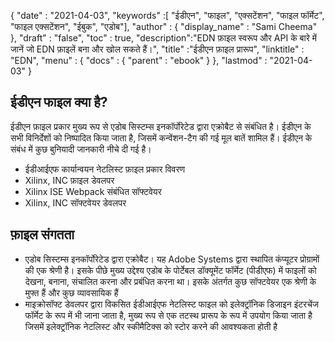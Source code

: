 {
  "date" : "2021-04-03",
  "keywords" :[ "ईडीएन", "फाइल", "एक्सटेंशन", "फाइल फॉर्मेट", "फाइल एक्सटेंशन", "ईबुक", "एडोब"],
  "author" : {
    "display_name" : "Sami Cheema"
},
  "draft" : "false",
  "toc" : true,
  "description":"EDN फ़ाइल स्वरूप और API के बारे में जानें जो EDN फ़ाइलें बना और खोल सकते हैं।",
  "title" :"ईडीएन फ़ाइल प्रारूप",
  "linktitle" : "EDN",
  "menu" : {
    "docs" : {
      "parent" : "ebook"
}
},
  "lastmod" : "2021-04-03"
}

## ईडीएन फाइल क्या है? ##

ईडीएन फ़ाइल प्रकार मुख्य रूप से एडोब सिस्टम्स इनकॉर्पोरेटेड द्वारा एक्रोबैट से संबंधित है। ईडीएन के सभी विनिर्देशों को निष्पादित किया जाता है, जिसमें कन्वेंशन-टैग की गई मूल बातें शामिल हैं। ईडीएन के संबंध में कुछ बुनियादी जानकारी नीचे दी गई है।

* ईडीआईएफ कार्यान्वयन नेटलिस्ट फ़ाइल प्रकार विवरण
* Xilinx, INC फ़ाइल डेवलपर
* Xilinx ISE Webpack संबंधित सॉफ्टवेयर
* Xilinx, INC सॉफ्टवेयर डेवलपर
 

## फ़ाइल संगतता ##

* एडोब सिस्टम्स इनकॉर्पोरेटेड द्वारा एक्रोबैट। यह Adobe Systems द्वारा स्थापित कंप्यूटर प्रोग्रामों की एक श्रेणी है। इसके पीछे मुख्य उद्देश्य एडोब के पोर्टेबल डॉक्यूमेंट फॉर्मेट (पीडीएफ) में फाइलों को देखना, बनाना, संचालित करना और प्रबंधित करना था। इसके अंतर्गत कुछ सॉफ्टवेयर एक श्रेणी के मुफ्त हैं और कुछ व्यावसायिक हैं
* माइक्रोसॉफ्ट डेवलपर द्वारा विकसित ईडीआईएफ नेटलिस्ट फाइल को इलेक्ट्रॉनिक डिजाइन इंटरचेंज फॉर्मेट के रूप में भी जाना जाता है, मुख्य रूप से एक तटस्थ प्रारूप के रूप में उपयोग किया जाता है जिसमें इलेक्ट्रॉनिक नेटलिस्ट और स्कीमैटिक्स को स्टोर करने की आवश्यकता होती है

